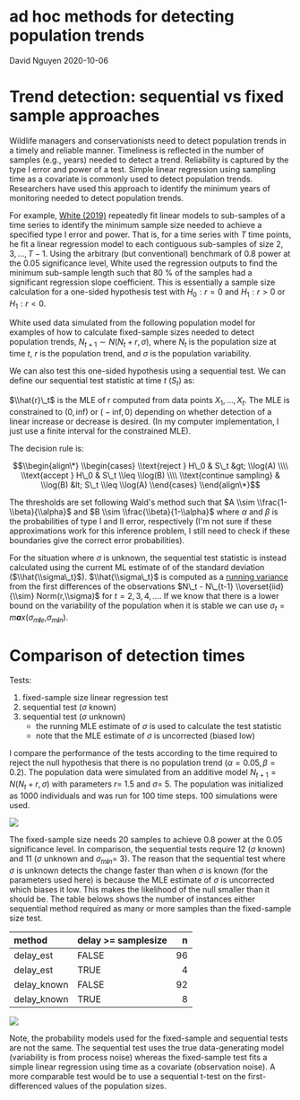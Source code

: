 ad hoc methods for detecting population trends
================
David Nguyen
2020-10-06

Trend detection: sequential vs fixed sample approaches
======================================================

Wildlife managers and conservationists need to detect population trends in a timely and reliable manner. Timeliness is reflected in the number of samples (e.g., years) needed to detect a trend. Reliability is captured by the type I error and power of a test. Simple linear regression using sampling time as a covariate is commonly used to detect population trends. Researchers have used this approach to identify the minimum years of monitoring needed to detect population trends.

For example, [White (2019)](https://academic.oup.com/bioscience/article/69/1/40/5195956#129750432) repeatedly fit linear models to sub-samples of a time series to identify the minimum sample size needed to achieve a specified type I error and power. That is, for a time series with *T* time points, he fit a linear regression model to each contiguous sub-samples of size 2, 3, …, *T* − 1. Using the arbitrary (but conventional) benchmark of 0.8 power at the 0.05 significance level, White used the regression outputs to find the minimum sub-sample length such that 80 % of the samples had a significant regression slope coefficient. This is essentially a sample size calculation for a one-sided hypothesis test with *H*<sub>0</sub> : *r* = 0 and *H*<sub>1</sub> : *r* &gt; 0 or *H*<sub>1</sub> : *r* &lt; 0.

White used data simulated from the following population model for examples of how to calculate fixed-sample sizes needed to detect population trends, *N*<sub>*t* + 1</sub> ∼ *N*(*N*<sub>*t*</sub> + *r*, *σ*), where *N*<sub>*t*</sub> is the population size at time *t*, *r* is the population trend, and *σ* is the population variability.

We can also test this one-sided hypothesis using a sequential test. We can define our sequential test statistic at time *t* (*S*<sub>*t*</sub>) as:

$\\hat{r}\_t$ is the MLE of r computed from data points *X*<sub>1</sub>, …, *X*<sub>*t*</sub>. The MLE is constrained to (0, inf) or ( − inf, 0) depending on whether detection of a linear increase or decrease is desired. (In my computer implementation, I just use a finite interval for the constrained MLE).

The decision rule is:

$$\\begin{align\*}
    \\begin{cases}
      \\text{reject } H\_0  & S\_t &gt; \\log(A) \\\\
      \\text{accept } H\_0 & S\_t \\leq \\log(B) \\\\
      \\text{continue sampling} & \\log(B) &lt; S\_t  \\leq  \\log(A)
    \\end{cases}
\\end{align\*}$$

The thresholds are set following Wald's method such that $A \\sim \\frac{1-\\beta}{\\alpha}$ and $B \\sim \\frac{\\beta}{1-\\alpha}$ where *α* and *β* is the probabilities of type I and II error, respectively (I'm not sure if these approximations work for this inference problem, I still need to check if these boundaries give the correct error probabilities).

For the situation where *σ* is unknown, the sequential test statistic is instead calculated using the current ML estimate of of the standard deviation ($\\hat{\\sigma\_t}$). $\\hat{\\sigma\_t}$ is computed as a [running variance](https://www.johndcook.com/blog/standard_deviation/) from the first differences of the observations $N\_t - N\_{t-1} \\overset{iid}{\\sim} Norm(r,\\sigma)$ for *t* = 2, 3, 4, …. If we know that there is a lower bound on the variability of the population when it is stable we can use *σ*<sub>*t*</sub> = *m**a**x*(*σ*<sub>*m**l**e*</sub>,*σ*<sub>*m**i**n*</sub>).

Comparison of detection times
=============================

Tests:

1.  fixed-sample size linear regression test
2.  sequential test (*σ* known)
3.  sequential test (*σ* unknown)
    -   the running MLE estimate of *σ* is used to calculate the test statistic
    -   note that the MLE estimate of *σ* is uncorrected (biased low)

I compare the performance of the tests according to the time required to reject the null hypothesis that there is no population trend (*α* = 0.05, *β* = 0.2). The population data were simulated from an additive model *N*<sub>*t* + 1</sub> = *N*(*N*<sub>*t*</sub> + *r*, *σ*) with parameters *r*= 1.5 and *σ*= 5. The population was initialized as 1000 individuals and was run for 100 time steps. 100 simulations were used.

![](README_files/figure-markdown_github/unnamed-chunk-1-1.png)

The fixed-sample size needs 20 samples to achieve 0.8 power at the 0.05 significance level. In comparison, the sequential tests require 12 (*σ* known) and 11 (*σ* unknown and *σ*<sub>*m**i**n*</sub>= 3). The reason that the sequential test where *σ* is unknown detects the change faster than when *σ* is known (for the parameters used here) is because the MLE estimate of *σ* is uncorrected which biases it low. This makes the likelihood of the null smaller than it should be. The table belows shows the number of instances either sequential method required as many or more samples than the fixed-sample size test.

| method       | delay &gt;= samplesize |    n|
|:-------------|:-----------------------|----:|
| delay\_est   | FALSE                  |   96|
| delay\_est   | TRUE                   |    4|
| delay\_known | FALSE                  |   92|
| delay\_known | TRUE                   |    8|

![](README_files/figure-markdown_github/unnamed-chunk-7-1.png)

Note, the probability models used for the fixed-sample and sequential tests are not the same. The sequential test uses the true data-generating model (variability is from process noise) whereas the fixed-sample test fits a simple linear regression using time as a covariate (observation noise). A more comparable test would be to use a sequential t-test on the first-differenced values of the population sizes.
